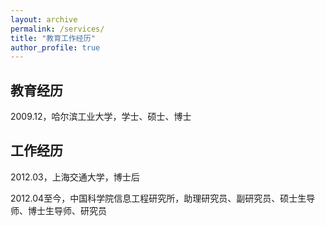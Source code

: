 ```yaml
---
layout: archive
permalink: /services/
title: "教育工作经历"
author_profile: true
---
```


## 教育经历
  
2009.12，哈尔滨工业大学，学士、硕士、博士  
  

## 工作经历

2012.03，上海交通大学，博士后  
  
2012.04至今，中国科学院信息工程研究所，助理研究员、副研究员、硕士生导师、博士生导师、研究员  
